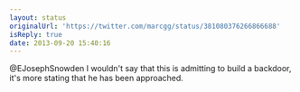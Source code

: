 ```yaml
---
layout: status
originalUrl: 'https://twitter.com/marcgg/status/381080376266866688'
isReply: true
date: 2013-09-20 15:40:16
---
```


@EJosephSnowden I wouldn't say that this is admitting to build a backdoor, it's more stating that he has been approached.
